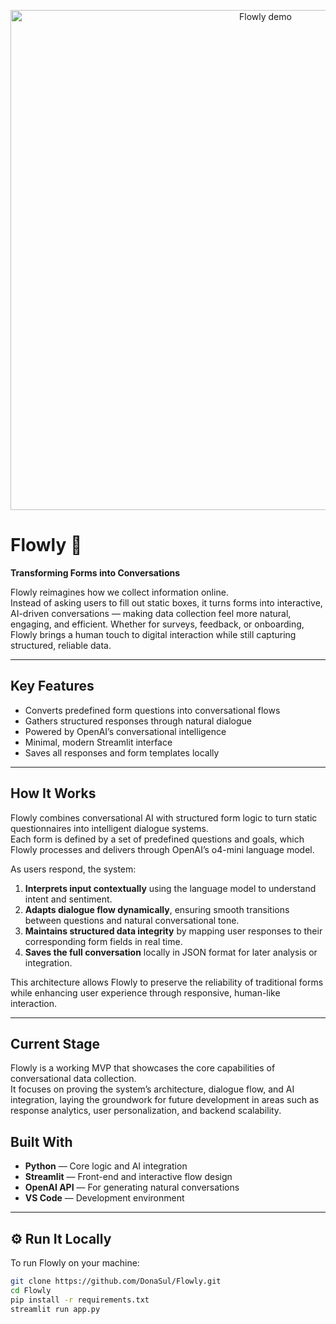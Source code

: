 <p align="center">
  <img src="https://github.com/DonaSul/Flowly/blob/main/Flowly%20demo%20GIF.gif?raw=true" width="800" alt="Flowly demo">
</p>

 
 # Flowly 💬  
**Transforming Forms into Conversations**

Flowly reimagines how we collect information online.  
Instead of asking users to fill out static boxes, it turns forms into interactive, AI-driven conversations — making data collection feel more natural, engaging, and efficient. Whether for surveys, feedback, or onboarding, Flowly brings a human touch to digital interaction while still capturing structured, reliable data.

---

##  Key Features
-  Converts predefined form questions into conversational flows  
-  Gathers structured responses through natural dialogue  
-  Powered by OpenAI’s conversational intelligence  
-  Minimal, modern Streamlit interface  
-  Saves all responses and form templates locally  

---

## How It Works
Flowly combines conversational AI with structured form logic to turn static questionnaires into intelligent dialogue systems.  
Each form is defined by a set of predefined questions and goals, which Flowly processes and delivers through OpenAI’s o4-mini language model.  

As users respond, the system:
1. **Interprets input contextually** using the language model to understand intent and sentiment.  
2. **Adapts dialogue flow dynamically**, ensuring smooth transitions between questions and natural conversational tone.  
3. **Maintains structured data integrity** by mapping user responses to their corresponding form fields in real time.  
4. **Saves the full conversation** locally in JSON format for later analysis or integration.  

This architecture allows Flowly to preserve the reliability of traditional forms while enhancing user experience through responsive, human-like interaction.

---
## Current Stage
Flowly is a working MVP that showcases the core capabilities of conversational data collection.  
It focuses on proving the system’s architecture, dialogue flow, and AI integration, laying the groundwork for future development in areas such as response analytics, user personalization, and backend scalability.


## Built With
- **Python** — Core logic and AI integration  
- **Streamlit** — Front-end and interactive flow design  
- **OpenAI API** — For generating natural conversations  
- **VS Code** — Development environment  

---

## ⚙️ Run It Locally
To run Flowly on your machine:  

```bash
git clone https://github.com/DonaSul/Flowly.git
cd Flowly
pip install -r requirements.txt
streamlit run app.py



